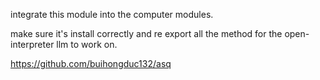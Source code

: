 integrate this module into the computer modules. 

make sure it's install correctly and re export all the method for the open-interpreter llm to work on. 

https://github.com/buihongduc132/asq

